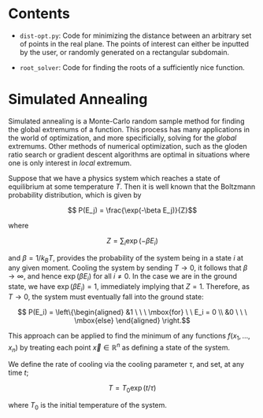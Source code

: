 # Contents

- ``dist-opt.py``: Code for minimizing the distance between an arbitrary set of points in the real plane. The points of interest can either be inputted by the user, or randomly generated on a rectangular subdomain. 

- ``root_solver``: Code for finding the roots of a sufficiently nice function.


# Simulated Annealing

Simulated annealing is a Monte-Carlo random sample method for finding the global extremums of a function. This process has many applications in the world of optimization, and more specificially, solving for the *global* extremums. Other methods of numerical optimization, such as the gloden ratio search or gradient descent algorithms are optimal in situations where one is only interest in *local* extremum. 

Suppose that we have a physics system which reaches a state of equilibrium at some temperature $T$. Then it is well known that the Boltzmann probability distribution, which is given by

```math 
    P(E_j) = \frac{\exp(-\beta E_j)}{Z}
```

where 

```math
    Z = \sum_i \exp(-\beta E_i)
```

and $\beta = 1/k_BT$, provides the probability of the system being in a state $i$ at any given moment. Cooling the system by sending $T \to 0$, it follows that $\beta \to \infty$, and hence $\exp(\beta E_i)$ for all $i\neq 0$. In the case we are in the ground state, we have $\exp(\beta E_i) = 1$, immediately implying that $Z = 1$. Therefore, as $T \to 0$, the system must eventually fall into the ground state:

```math
    P(E_i) = \left\{\begin{aligned} &1  \ \ \ \mbox{for} \ \ E_i = 0 \\ &0 \ \ \ \mbox{else} \end{aligned} \right.
```
This approach can be applied to find the minimum of any functions $f(x_1, \ldots, x_n)$ by treating each point $\vec{x} \in \mathbb{R}^n$  as defining a state of the system.

We define the rate of cooling via the cooling parameter $\tau$, and set, at any time $t$;
```math
T = T_0\exp(t/\tau)
```
where $T_0$ is the initial temperature of the system.
